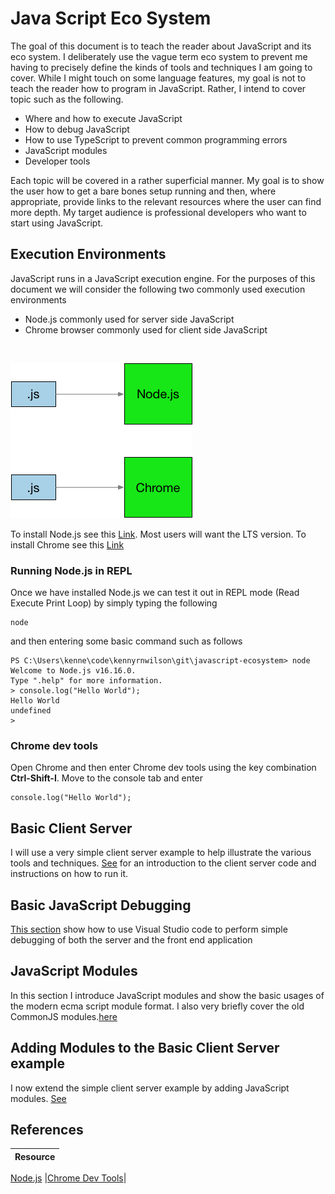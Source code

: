 # Java Script Eco System
The goal of this document is to teach the reader about JavaScript and its eco system. I deliberately use the vague term eco system to prevent me having to precisely define the kinds of tools and techniques I am going to cover. While I might touch on some language features, my goal is not to teach the reader how to program in JavaScript. Rather, I intend to cover topic such as the following.

 * Where and how to execute JavaScript
 * How to debug JavaScript
 * How to use TypeScript to prevent common programming errors
 * JavaScript modules
 * Developer tools

Each topic will be covered in a rather superficial manner. My goal is to show the user how to get a bare bones setup running and then, where appropriate, provide links to the relevant resources where the user can find more depth. My target audience is  professional developers who want to start using JavaScript.

## Execution Environments
JavaScript runs in a JavaScript execution engine. For the purposes of this document we will consider the following two commonly used execution environments 

 * Node.js commonly used for server side JavaScript
 * Chrome browser commonly used for client side JavaScript

<br/>

![Execution](./imgs/ExeEnvs.png)

 To install Node.js see this [Link](https://nodejs.org/en). Most users will want the LTS version. To install Chrome see this [Link](https://www.google.com/intl/en_in/chrome/)

### Running Node.js in REPL
 Once we have installed Node.js we can test it out in REPL mode  (Read Execute Print Loop) by simply typing the following

 ```
 node
 ```

 and then entering some basic command such as follows

 ```
 PS C:\Users\kenne\code\kennyrnwilson\git\javascript-ecosystem> node
 Welcome to Node.js v16.16.0.
Type ".help" for more information.
> console.log("Hello World");
Hello World
undefined
>
 ```

### Chrome dev tools
Open Chrome and then enter Chrome dev tools using the key combination **Ctrl-Shift-I**. Move to the console tab and enter

```
console.log("Hello World");
```

## Basic Client Server
I will use a very simple client server example to help illustrate the various tools and techniques. [See](./code/basic-client-server/README.MD) for an introduction to the client server code and instructions on how to run it.

## Basic JavaScript Debugging
[This section](./code/basic-javascript-debugging/README.MD) show how to use Visual Studio code to perform simple debugging of both the server and the front end application

## JavaScript Modules
In this section I introduce JavaScript modules and show the basic usages of the modern ecma script module format. I also very briefly cover the old CommonJS modules.[here](./code/javascript-module-formats/README.MD)

## Adding Modules to the Basic Client Server example
I now extend the simple client server example by adding JavaScript modules. [See](./code/basic-client-server-and-modules/README.MD)

## References 
|Resource|
:--|
[Node.js](https://nodejs.org/en)
|[Chrome Dev Tools](https://developer.chrome.com/docs/devtools/)|